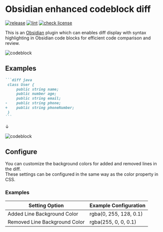 # Obsidian enhanced codeblock diff

[![release](https://img.shields.io/github/release/Syu-fu/obsidian-enhanced-codeblock-diff.svg)](https://github.com/Syu-fu/obsidian-enhanced-codeblock-diff/releases/latest)
[![lint](https://github.com/Syu-fu/obsidian-enhanced-codeblock-diff/actions/workflows/lint.yml/badge.svg?branch=main)](https://github.com/Syu-fu/obsidian-enhanced-codeblock-diff/actions/workflows/lint.yml)
[![check license](https://github.com/Syu-fu/obsidian-enhanced-codeblock-diff/actions/workflows/license-check.yml/badge.svg?branch=main)](https://github.com/Syu-fu/obsidian-enhanced-codeblock-diff/actions/workflows/license-check.yml)

This is an [Obsidian](https://obsidian.md) plugin which can enables diff display with syntax highlighting in Obsidian code blocks for efficient code comparison and review.

![codeblock](https://github.com/user-attachments/assets/502bcfa1-c044-4ae9-a2c9-63c5433a5a93)

## Examples

````markdown
```diff java
 class User {
     public string name;
     public number age;
     public string email;
-    public string phone;
+    public string phoneNumber;
 }
```
````

↓

![codeblock](https://github.com/user-attachments/assets/502bcfa1-c044-4ae9-a2c9-63c5433a5a93)

## Configure

You can customize the background colors for added and removed lines in the diff.  
These settings can be configured in the same way as the color property in CSS.

### Examples

| Setting Option                | Example Configuration  |
| ----------------------------- | ---------------------- |
| Added Line Background Color   | rgba(0, 255, 128, 0.1) |
| Removed Line Background Color | rgba(255, 0, 0, 0.1)   |
